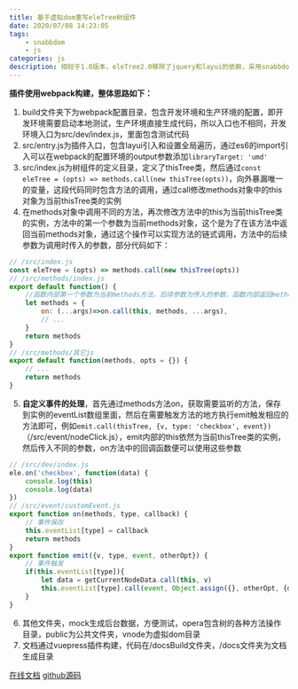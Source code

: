 ```yaml
---
title: 基于虚拟dom重写eleTree树组件
date: 2020/07/08 14:23:05
tags: 
    - snabbdom
    - js
categories: js
description: 相较于1.0版本，eleTree2.0移除了jquery和layui的依赖，采用snabbdom插件重写树组件；采用webpack的方式，代码结构分离更清晰，并支持直接引入，layui模块引入，和npm的方式引入；采用后渲染的方式，即初始渲染时，只渲染展开的树节点，上万条数据无压力渲染。功能方面移除了节点拖拽功能，使用节点复制粘贴替换，新增单选功能，新增图标自定义功能。
---
```


**插件使用webpack构建，整体思路如下：**

1. build文件夹下为webpack配置目录，包含开发环境和生产环境的配置，即开发环境需要启动本地测试，生产环境直接生成代码，所以入口也不相同，开发环境入口为src/dev/index.js，里面包含测试代码
2. src/entry.js为插件入口，包含layui引入和设置全局遍历，通过es6的import引入可以在webpack的配置环境的output参数添加`libraryTarget: 'umd'`
3. src/index.js为树组件的定义目录，定义了thisTree类，然后通过`const eleTree = (opts) => methods.call(new thisTree(opts))`，向外暴漏唯一的变量，这段代码同时包含方法的调用，通过call修改methods对象中的this对象为当前thisTree类的实例
4. 在methods对象中调用不同的方法，再次修改方法中的this为当前thisTree类的实例，方法中的第一个参数为当前methods对象，这个是为了在该方法中返回当前methods对象，通过这个操作可以实现方法的链式调用，方法中的后续参数为调用时传入的参数，部分代码如下：
```javascript
// /src/index.js
const eleTree = (opts) => methods.call(new thisTree(opts))
// /src/methods/index.js
export default function() {
    //函数内部第一个参数为当前methods方法，后续参数为传入的参数，函数内部返回methods方法即可实现链式调用
    let methods = {
        on: (...args)=>on.call(this, methods, ...args),
        // ...
    }
    return methods
}
// /src/methods/其它js
export default function(methods, opts = {}) {
    // ...
    return methods
}
```
5. **自定义事件的处理**，首先通过methods方法on，获取需要监听的方法，保存到实例的eventList数组里面，然后在需要触发方法的地方执行emit触发相应的方法即可，例如`emit.call(thisTree, {v, type: 'checkbox', event})`（/src/event/nodeClick.js），emit内部的this依然为当前thisTree类的实例，然后传入不同的参数，on方法中的回调函数便可以使用这些参数
```javascript
// /src/dev/index.js
ele.on('checkbox', function(data) {
    console.log(this)
    console.log(data)
})
// /src/event/customEvent.js
export function on(methods, type, callback) {
    // 事件保存
    this.eventList[type] = callback
    return methods
}
export function emit({v, type, event, otherOpt}) {
    // 事件触发
    if(this.eventList[type]){
        let data = getCurrentNodeData.call(this, v)
        this.eventList[type].call(event, Object.assign({}, otherOpt, {data, type}))
    }
}
```
6. 其他文件夹，mock生成后台数据，方便测试，opera包含树的各种方法操作目录，public为公共文件夹，vnode为虚拟dom目录
7. 文档通过vuepress插件构建，代码在/docsBuild文件夹，/docs文件夹为文档生成目录


[在线文档](https://eletree.hsianglee.cn/)
[github源码](https://github.com/hsiangleev/eleTree)
